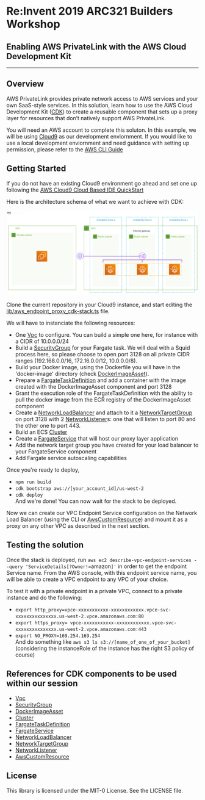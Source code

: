# Re:Invent 2019 ARC321  Builders Workshop
## Enabling AWS PrivateLink with the AWS Cloud Development Kit
---
## Overview

AWS PrivateLink provides private network access to AWS services and your own SaaS-style services. In this solution, learn how to use the AWS Cloud Development Kit ([CDK](https://aws.amazon.com/cdk/)) to create a reusable component that sets up a proxy layer for resources that don’t natively support AWS PrivateLink.

You will need an AWS account to complete this soluton.  In this example, we will be using [Cloud9](https://aws.amazon.com/cloud9/)  as our development enviornment.   If you would like to use a local development enviornment and need guidance with setting up permission, please refer to the [AWS CLI Guide](https://docs.aws.amazon.com/cli/latest/userguide/cli-chap-configure.html)


## Getting Started
If you do not have an existing Cloud9 environment go ahead and set one up following the [AWS Cloud9  Cloud Based IDE QuickStart](https://aws-quickstart.s3.amazonaws.com/quickstart-cloud9-ide/doc/aws-cloud9-cloud-based-ide.pdf)  

Here is the architecture schema of what we want to achieve with CDK:  

![Proxy layer](architecture.png)  

Clone the current repository in your Cloud9 instance, and start editing the [lib/aws_endpoint_proxy_cdk-stack.ts](lib/aws_endpoint_proxy_cdk-stack.ts) file.  

We will have to instanciate the following resources: 
 * One [Vpc](https://docs.aws.amazon.com/cdk/api/latest/docs/@aws-cdk_aws-ec2.Vpc.html) to configure. You can build a simple one here, for instance with a CIDR of 10.0.0.0/24  
 * Build a [SecurityGroup](https://docs.aws.amazon.com/cdk/api/latest/docs/@aws-cdk_aws-ec2.SecurityGroup.html) for your Fargate task. We will deal with a Squid process here, so please choose to open port 3128 on all private CIDR ranges (192.168.0.0/16, 172.16.0.0/12, 10.0.0.0/8).
 * Build your Docker image, using the Dockerfile you will have in the 'docker-image' directory (check [DockerImageAsset](https://docs.aws.amazon.com/cdk/api/latest/docs/@aws-cdk_aws-ecr-assets.DockerImageAsset.html)).
 * Prepare a [FargateTaskDefinition](https://docs.aws.amazon.com/cdk/api/latest/docs/@aws-cdk_aws-ecs.FargateTaskDefinition.html) and add a container with the image created with the DockerImageAsset component and port 3128
 * Grant the execution role of the FargateTaskDefinition with the ability to pull the docker image from the ECR registry of the DockerImageAsset component
 * Create a [NetworkLoadBalancer](https://docs.aws.amazon.com/cdk/api/latest/docs/@aws-cdk_aws-elasticloadbalancingv2.NetworkLoadBalancer.html) and attach to it a [NetworkTargetGroup](https://docs.aws.amazon.com/cdk/api/latest/docs/@aws-cdk_aws-elasticloadbalancingv2.NetworkTargetGroup.html) on port 3128 with 2 [NetworkListener](https://docs.aws.amazon.com/cdk/api/latest/docs/@aws-cdk_aws-elasticloadbalancingv2.NetworkListener.html)s: one that will listen to port 80 and the other one to port 443.
 * Build an ECS [Cluster](https://docs.aws.amazon.com/cdk/api/latest/docs/@aws-cdk_aws-ecs.Cluster.html)
 * Create a [FargateService](https://docs.aws.amazon.com/cdk/api/latest/docs/@aws-cdk_aws-ecs.FargateService.html) that will host our proxy layer application
 * Add the network target group you have created for your load balancer to your FargateService component  
 * Add Fargate service autoscaling capabilities  
 
 Once you're ready to deploy,  
 * `npm run build`
 * `cdk bootstrap aws://[your_account_id]/us-west-2`
 * `cdk deploy`  
And we're done! You can now wait for the stack to be deployed.

Now we can create our VPC Endpoint Service configuration on the Network Load Balancer (using the CLI or [AwsCustomResource](https://docs.aws.amazon.com/cdk/api/latest/docs/@aws-cdk_custom-resources.AwsCustomResource.html)) and mount it as a proxy on any other VPC as described in the next section.

## Testing the solution  

Once the stack is deployed, run `aws ec2 describe-vpc-endpoint-services --query 'ServiceDetails[?Owner!=`amazon`]'` in order to get the endpoint Service name. From the AWS console, with this endpoint service name, you will be able to create a VPC endpoint to any VPC of your choice.

To test it with a private endpoint in a private VPC, connect to a private instance and do the following:
* `export http_proxy=vpce-xxxxxxxxxxx-xxxxxxxxxxxx.vpce-svc-xxxxxxxxxxxxxxx.us-west-2.vpce.amazonaws.com:80`
* `export https_proxy= vpce-xxxxxxxxxxx-xxxxxxxxxxxx.vpce-svc-xxxxxxxxxxxxxxx.us-west-2.vpce.amazonaws.com:443`
* `export NO_PROXY=169.254.169.254`  
And do something like `aws s3 ls s3://[name_of_one_of_your_bucket]` (considering the instanceRole of the instance has the right S3 policy of course)

## References for CDK components to be used within our session

 * [Vpc](https://docs.aws.amazon.com/cdk/api/latest/docs/@aws-cdk_aws-ec2.Vpc.html)
 * [SecurityGroup](https://docs.aws.amazon.com/cdk/api/latest/docs/@aws-cdk_aws-ec2.SecurityGroup.html)
 * [DockerImageAsset](https://docs.aws.amazon.com/cdk/api/latest/docs/@aws-cdk_aws-ecr-assets.DockerImageAsset.html)
 * [Cluster](https://docs.aws.amazon.com/cdk/api/latest/docs/@aws-cdk_aws-ecs.Cluster.html)
 * [FargateTaskDefinition](https://docs.aws.amazon.com/cdk/api/latest/docs/@aws-cdk_aws-ecs.FargateTaskDefinition.html)
 * [FargateService](https://docs.aws.amazon.com/cdk/api/latest/docs/@aws-cdk_aws-ecs.FargateService.html)
 * [NetworkLoadBalancer](https://docs.aws.amazon.com/cdk/api/latest/docs/@aws-cdk_aws-elasticloadbalancingv2.NetworkLoadBalancer.html)
 * [NetworkTargetGroup](https://docs.aws.amazon.com/cdk/api/latest/docs/@aws-cdk_aws-elasticloadbalancingv2.NetworkTargetGroup.html)
 * [NetworkListener](https://docs.aws.amazon.com/cdk/api/latest/docs/@aws-cdk_aws-elasticloadbalancingv2.NetworkListener.html)
 * [AwsCustomResource](https://docs.aws.amazon.com/cdk/api/latest/docs/@aws-cdk_custom-resources.AwsCustomResource.html)

## License

This library is licensed under the MIT-0 License. See the LICENSE file.


